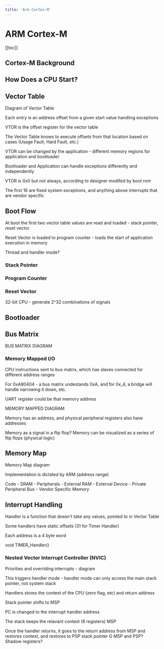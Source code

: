 ```yaml
---
title: 'Arm Cortex-M'
---
```


# ARM Cortex-M

[[toc]]

## Cortex-M Background

## How Does a CPU Start?

## Vector Table

Diagram of Vector Table

Each entry is an address offset from a given start value handling exceptions

VTOR is the offset register for the vector table

The Vector Table knows to execute offsets from that location based on cases (Usage Fault, Hard Fault, etc.)

VTOR can be changed by the application - different memory regions for application and bootloader

Bootloader and Application can handle exceptions differently and independently

VTOR is 0x0 but not always, according to designer modifed by boot rom

The first 16 are fixed system exceptions, and anything above interrupts that are vendor specific

## Boot Flow

At boot the first two vector table values are read and loaded - stack pointer, reset vector

Reset Vector is loaded to program counter - loads the start of application execution in memory

Thread and handler mode?

### Stack Pointer

### Program Counter

### Reset Vector

32-bit CPU - generate 2^32 combinations of signals

## Bootloader

## Bus Matrix

BUS MATRIX DIAGRAM

### Memory Mapped I/O

CPU instructions sent to bus matrix, which has slaves connected for different address ranges

For 0xA80404 - a bus matrix undestands 0xA, and for 0x_4, a bridge will handle narrowing it down, etc.

UART register could be that memory address

MEMORY MAPPED DIAGRAM

Memory has an address, and physical peripheral registers also have addresses

Memory as a signal in a flip flop? Memory can be visualized as a series of flip flops (physical logic)

## Memory Map

Memory Map diagram

Implementation is dictated by ARM (address range)

Code - SRAM - Peripherals - External RAM - External Device - Private Peripheral Bus - Vendor Specific Memory

## Interrupt Handling

Handler is a function that doesn't take any values, pointed to in Vector Table

Some handlers have static offsets (31 for Timer Handler)

Each address is a 4 byte word

void TIMER_Handler()

### Nested Vector Interrupt Controller (NVIC)

Priorities and overriding interrupts - diagram

This triggers handler mode - handler mode can only access the main stack pointer, not system stack

Handlers stores the context of the CPU (zero flag, etc) and return address

Stack pointer shifts to MSP

PC is changed to the interrupt handler address

The stack keeps the relavant context (8 registers) MSP

Once the handler returns, it goes to the return address from MSP and restores context, and restores to PSP stack pointer
G
MSP and PSP? Shadow registers?
